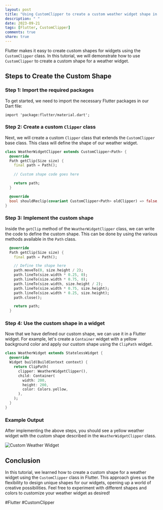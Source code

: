```yaml
---
layout: post
title: "Using CustomClipper to create a custom weather widget shape in Flutter"
description: " "
date: 2023-09-21
tags: [Flutter, CustomClipper]
comments: true
share: true
---
```


Flutter makes it easy to create custom shapes for widgets using the `CustomClipper` class. In this tutorial, we will demonstrate how to use `CustomClipper` to create a custom shape for a weather widget.

## Steps to Create the Custom Shape

### Step 1: Import the required packages

To get started, we need to import the necessary Flutter packages in our Dart file:

```
import 'package:flutter/material.dart';
```

### Step 2: Create a custom `Clipper` class

Next, we will create a custom `Clipper` class that extends the `CustomClipper` base class. This class will define the shape of our weather widget.

```dart
class WeatherWidgetClipper extends CustomClipper<Path> {
  @override
  Path getClip(Size size) {
    final path = Path();
    
    // Custom shape code goes here

    return path;
  }

  @override
  bool shouldReclip(covariant CustomClipper<Path> oldClipper) => false;
}
```

### Step 3: Implement the custom shape

Inside the `getClip` method of the `WeatherWidgetClipper` class, we can write the code to define the custom shape. This can be done by using the various methods available in the `Path` class.

```dart
  @override
  Path getClip(Size size) {
    final path = Path();

    // Define the shape here
    path.moveTo(0, size.height / 2);
    path.lineTo(size.width * 0.25, 0);
    path.lineTo(size.width * 0.75, 0);
    path.lineTo(size.width, size.height / 2);
    path.lineTo(size.width * 0.75, size.height);
    path.lineTo(size.width * 0.25, size.height);
    path.close();

    return path;
  }
```

### Step 4: Use the custom shape in a widget

Now that we have defined our custom shape, we can use it in a Flutter widget. For example, let's create a `Container` widget with a yellow background color and apply our custom shape using the `ClipPath` widget.

```dart
class WeatherWidget extends StatelessWidget {
  @override
  Widget build(BuildContext context) {
    return ClipPath(
      clipper: WeatherWidgetClipper(),
      child: Container(
        width: 200,
        height: 200,
        color: Colors.yellow,
      ),
    );
  }
}
```

### Example Output

After implementing the above steps, you should see a yellow weather widget with the custom shape described in the `WeatherWidgetClipper` class.

![Custom Weather Widget](weather_widget.png)

## Conclusion

In this tutorial, we learned how to create a custom shape for a weather widget using the `CustomClipper` class in Flutter. This approach gives us the flexibility to design unique shapes for our widgets, opening up a world of creative possibilities. Feel free to experiment with different shapes and colors to customize your weather widget as desired!

#Flutter #CustomClipper